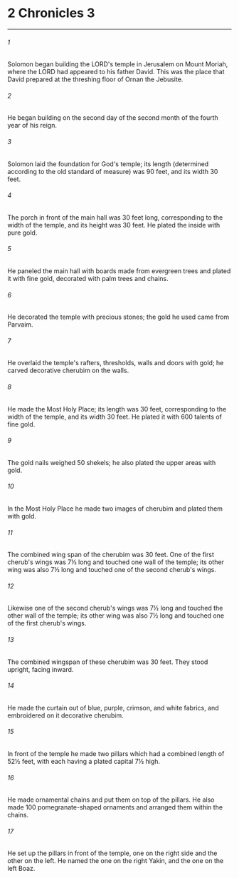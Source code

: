 # 2 Chronicles 3
***



###### 1 
Solomon began building the LORD's temple in Jerusalem on Mount Moriah, where the LORD had appeared to his father David. This was the place that David prepared at the threshing floor of Ornan the Jebusite. 

###### 2 
He began building on the second day of the second month of the fourth year of his reign. 

###### 3 
Solomon laid the foundation for God's temple; its length (determined according to the old standard of measure) was 90 feet, and its width 30 feet. 

###### 4 
The porch in front of the main hall was 30 feet long, corresponding to the width of the temple, and its height was 30 feet. He plated the inside with pure gold. 

###### 5 
He paneled the main hall with boards made from evergreen trees and plated it with fine gold, decorated with palm trees and chains. 

###### 6 
He decorated the temple with precious stones; the gold he used came from Parvaim. 

###### 7 
He overlaid the temple's rafters, thresholds, walls and doors with gold; he carved decorative cherubim on the walls. 

###### 8 
He made the Most Holy Place; its length was 30 feet, corresponding to the width of the temple, and its width 30 feet. He plated it with 600 talents of fine gold. 

###### 9 
The gold nails weighed 50 shekels; he also plated the upper areas with gold. 

###### 10 
In the Most Holy Place he made two images of cherubim and plated them with gold. 

###### 11 
The combined wing span of the cherubim was 30 feet. One of the first cherub's wings was 7½ long and touched one wall of the temple; its other wing was also 7½ long and touched one of the second cherub's wings. 

###### 12 
Likewise one of the second cherub's wings was 7½ long and touched the other wall of the temple; its other wing was also 7½ long and touched one of the first cherub's wings. 

###### 13 
The combined wingspan of these cherubim was 30 feet. They stood upright, facing inward. 

###### 14 
He made the curtain out of blue, purple, crimson, and white fabrics, and embroidered on it decorative cherubim. 

###### 15 
In front of the temple he made two pillars which had a combined length of 52½ feet, with each having a plated capital 7½ high. 

###### 16 
He made ornamental chains and put them on top of the pillars. He also made 100 pomegranate-shaped ornaments and arranged them within the chains. 

###### 17 
He set up the pillars in front of the temple, one on the right side and the other on the left. He named the one on the right Yakin, and the one on the left Boaz.
